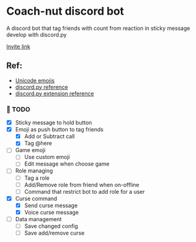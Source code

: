 # Coach-nut discord bot
A discord bot that tag friends with count from reaction in sticky message develop with discord.py

[Invite link](https://discord.com/api/oauth2/authorize?client_id=805073270713745438&permissions=3352640&scope=bot)

## Ref:
- [Unicode emojis](]https://unicode.org/emoji/charts-12.0/full-emoji-list.html#1f53c)
- [discord.py reference](https://discordpy.readthedocs.io/en/stable/api.html)
- [discord.py extension reference](https://discordpy.readthedocs.io/en/latest/ext/commands/api.html)

### :scroll: TODO
- [x] Sticky message to hold button
- [x] Emoji as push button to tag friends
    - [x] Add or Subtract call
    - [x] Tag @here
- [ ] Game emoji
    - [ ] Use custom emoji
    - [ ] Edit message when choose game
- [ ] Role managing
    - [ ] Tag a role
    - [ ] Add/Remove role from friend when on-offline
    - [ ] Command that restrict bot to add role for a user
- [x] Curse command
    - [x] Send curse message 
    - [x] Voice curse message
- [ ] Data management
    - [ ] Save changed config
    - [ ] Save add/remove curse